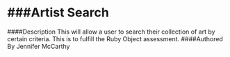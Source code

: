 ###Artist Search
=============

####Description
This will allow a user to search their collection of art by certain criteria.  This is to fulfill the Ruby Object assessment.
####Authored By
Jennifer McCarthy


